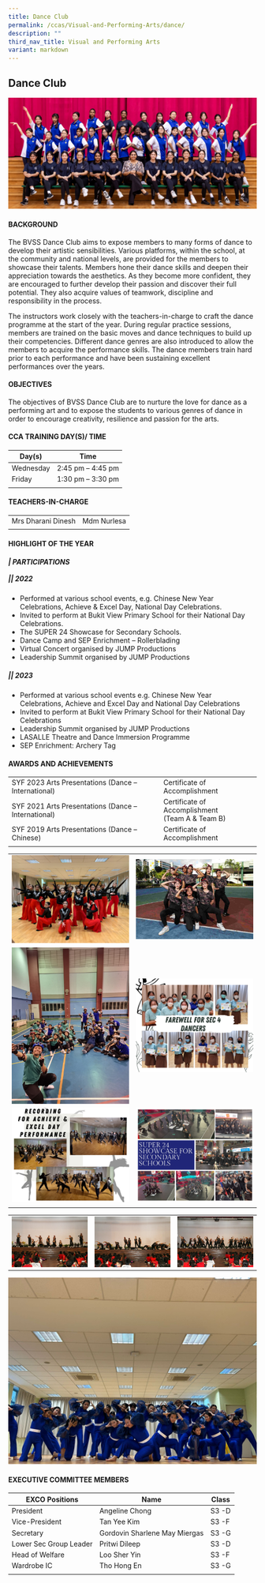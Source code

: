 ```yaml
---
title: Dance Club
permalink: /ccas/Visual-and-Performing-Arts/dance/
description: ""
third_nav_title: Visual and Performing Arts
variant: markdown
---
```

## **Dance Club**

![](/images/CCA%20Page/Group%20Photo/Dance_Club_Formal.jpg)

#### BACKGROUND

The BVSS Dance Club aims to expose members to many forms of dance to develop their artistic sensibilities. Various platforms, within the school, at the community and national levels, are provided for the members to showcase their talents. Members hone their dance skills and deepen their appreciation towards the aesthetics. As they become more confident, they are encouraged to further develop their passion and discover their full potential. They also acquire values of teamwork, discipline and responsibility in the process.  
  
The instructors work closely with the teachers-in-charge to craft the dance programme at the start of the year. During regular practice sessions, members are trained on the basic moves and dance techniques to build up their competencies. Different dance genres are also introduced to allow the members to acquire the performance skills. The dance members train hard prior to each performance and have been sustaining excellent performances over the years.  
  
#### OBJECTIVES

The objectives of BVSS Dance Club are to nurture the love for dance as a performing art and to expose the students to various genres of dance in order to encourage creativity, resilience and passion for the arts.

#### CCA TRAINING DAY(S)/ TIME

|  Day(s) | Time  |
|---|---|
| Wednesday  | 2:45 pm –  4:45 pm  |
| Friday  |  1:30 pm – 3:30 pm |
|   |   |

#### TEACHERS-IN-CHARGE

|   |   |
|---|---|
| Mrs Dharani Dinesh  | Mdm Nurlesa  | 
|   |   |

#### HIGHLIGHT OF THE YEAR <br>
##### | **PARTICIPATIONS**<br><br> **||** 2022

 *   Performed at various school events, e.g. Chinese New Year Celebrations, Achieve &amp; Excel Day, National Day Celebrations.
 *   Invited to perform at Bukit View Primary School for their National Day Celebrations.
 *   The SUPER 24 Showcase for Secondary Schools.
 *   Dance Camp and SEP Enrichment – Rollerblading
 *   Virtual Concert organised by JUMP Productions 
 *   Leadership Summit organised by JUMP Productions

##### **||** 2023

 *   Performed at various school events e.g. Chinese New Year Celebrations, Achieve and Excel Day and National Day Celebrations
 *   Invited to perform at Bukit View Primary School for their National Day Celebrations
 *   Leadership Summit organised by JUMP Productions
 *   LASALLE Theatre and Dance Immersion Programme
 *   SEP Enrichment: Archery Tag



#### AWARDS AND ACHIEVEMENTS

|   |   |
|---|---|
| SYF 2023 Arts Presentations (Dance – International)  | Certificate of Accomplishment |
| SYF 2021 Arts Presentations (Dance – International)  | Certificate of Accomplishment  <br>(Team A &amp; Team B)  |
|  SYF 2019 Arts Presentations (Dance – Chinese) | Certificate of Accomplishment  |
|   |   |  |


|   |   |
|---|---|
|![](/images/CCA%20Page/Visual%20and%20Performing%20Arts/Dance%20Club/whatsapp%20image%202023-04-28%20at%201.jpeg)|![](/images/CCA%20Page/Visual%20and%20Performing%20Arts/Dance%20Club/bvss_23_%20(11).jpg)|
|![](/images/CCA%20Page/Visual%20and%20Performing%20Arts/Dance%20Club/whatsapp%20image%202023-04-28-.jpeg)|![](/images/dance5.png)|
![](/images/dance6.png)|![](/images/dance7.png)|
|   |   |  |

|   |   |   |
|---|---|---|
|![](/images/CCA%20Page/Visual%20and%20Performing%20Arts/Dance%20Club/img_8103-2.jpg)|![](/images/CCA%20Page/Visual%20and%20Performing%20Arts/Dance%20Club/img_8119-2.jpg)|![](/images/CCA%20Page/Visual%20and%20Performing%20Arts/Dance%20Club/img_8125-2.jpg)

![](/images/CCA%20Page/Visual%20and%20Performing%20Arts/Dance%20Club/whatsapp%20image%202023-04-28.jpeg)


#### EXECUTIVE COMMITTEE MEMBERS

|  EXCO Positions | Name  |  Class |
|---|---|---|
| President  | Angeline Chong | S3 -D  |
|  Vice-President | Tan Yee Kim | S3 -F  |
|  Secretary | Gordovin Sharlene May Miergas  | S3 -G  |
|  Lower Sec Group Leader | Pritwi Dileep | S3 -D  |
| Head of Welfare  | Loo Sher Yin   | S3 -F  |
| Wardrobe IC  | Tho Hong En | S3 -G  |
|   |   |   |